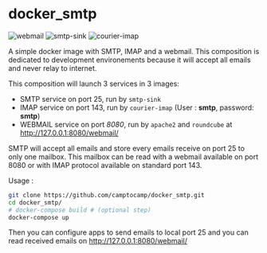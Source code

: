 # docker_smtp

![webmail](https://github.com/camptocamp/docker_smtp/workflows/webmail/badge.svg)
![smtp-sink](https://github.com/camptocamp/docker_smtp/workflows/smtp-sink/badge.svg)
![courier-imap](https://github.com/camptocamp/docker_smtp/workflows/courier-imap/badge.svg)

A simple docker image with SMTP, IMAP and a webmail. This composition is dedicated to development environements because it will accept all emails and never relay to internet. 

This composition will launch 3 services in 3 images:
* SMTP service on port 25, run by `smtp-sink`
* IMAP service on port 143, run by `courier-imap` (User : **smtp**, password: **smtp**)
* WEBMAIL service on port *8080*, run by `apache2` and `roundcube` at http://127.0.0.1:8080/webmail/

SMTP will accept all emails and store every emails receive on port 25 to only one mailbox. This mailbox can be read with a webmail available on port 8080 or with IMAP protocol available on standard port 143.

Usage :

```bash
git clone https://github.com/camptocamp/docker_smtp.git
cd docker_smtp/
# docker-compose build # (optional step)
docker-compose up
```

Then you can configure apps to send emails to local port 25 and you can read received emails on http://127.0.0.1:8080/webmail/
